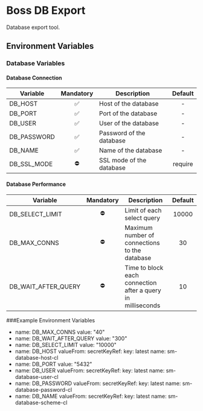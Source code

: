# Boss DB Export

Database export tool.

## Environment Variables

### Database Variables
#### Database Connection
| Variable | Mandatory | Description | Default |
| --- | :---: | --- | :---: |
| DB_HOST | :white_check_mark: | Host of the database | - |
| DB_PORT | :white_check_mark: | Port of the database | - |
| DB_USER | :white_check_mark: | User of the database | - |
| DB_PASSWORD | :white_check_mark: | Password of the database | - |
| DB_NAME | :white_check_mark: | Name of the database | - |
| DB_SSL_MODE | :no_entry: | SSL mode of the database | require |

#### Database Performance
| Variable | Mandatory | Description | Default |
| --- | :---: | --- | :---: |
| DB_SELECT_LIMIT | :no_entry: | Limit of each select query | 10000 |
| DB_MAX_CONNS | :no_entry: | Maximum number of connections to the database | 30 |
| DB_WAIT_AFTER_QUERY | :no_entry: | Time to block each connection after a query in milliseconds | 10 |

###Example Environment Variables
- name: DB_MAX_CONNS
  value: "40"
- name: DB_WAIT_AFTER_QUERY
  value: "300"
- name: DB_SELECT_LIMIT
  value: "10000"
- name: DB_HOST
  valueFrom:
    secretKeyRef:
      key: latest
      name: sm-database-host-cl
- name: DB_PORT
  value: "5432"
- name: DB_USER
  valueFrom:
    secretKeyRef:
      key: latest
      name: sm-database-user-cl
- name: DB_PASSWORD
  valueFrom:
    secretKeyRef:
      key: latest
      name: sm-database-password-cl
- name: DB_NAME
  valueFrom:
    secretKeyRef:
      key: latest
      name: sm-database-scheme-cl